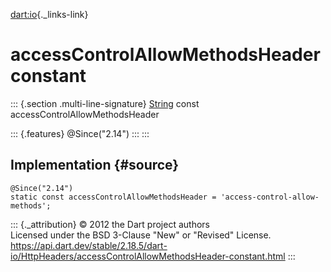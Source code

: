 [dart:io](../../dart-io/dart-io-library){._links-link}

accessControlAllowMethodsHeader constant
========================================

::: {.section .multi-line-signature}
[String](../../dart-core/string-class) const
accessControlAllowMethodsHeader

::: {.features}
\@Since(\"2.14\")
:::
:::

Implementation {#source}
--------------

``` {.language-dart data-language="dart"}
@Since("2.14")
static const accessControlAllowMethodsHeader = 'access-control-allow-methods';
```

::: {._attribution}
© 2012 the Dart project authors\
Licensed under the BSD 3-Clause \"New\" or \"Revised\" License.\
<https://api.dart.dev/stable/2.18.5/dart-io/HttpHeaders/accessControlAllowMethodsHeader-constant.html>
:::
